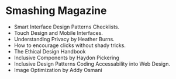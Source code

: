 # Smashing Magazine
- Smart Interface Design Patterns Checklists.
- Touch Design and Mobile Interfaces.
- Understanding Privacy by Heather Burns.
- How to encourage clicks without shady tricks.
- The Ethical Design Handbook
- Inclusive Components by Haydon Pickering
- Inclusive Design Patterns Coding Accessability into Web Design.
- Image Optimization by Addy Osmani

